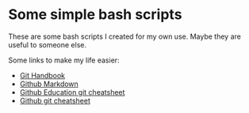 # Some simple bash scripts

These are some bash scripts I created for my own use. Maybe they are
useful to someone else.

Some links to make my life easier:
* [Git Handbook](https://guides.github.com/introduction/git-handbook/)
* [Github Markdown](https://guides.github.com/features/mastering-markdown/)
* [Github Education git cheatsheet](https://education.github.com/git-cheat-sheet-education.pdf)
* [Github git cheatsheet](https://github.github.com/training-kit/downloads/github-git-cheat-sheet.pdf)
